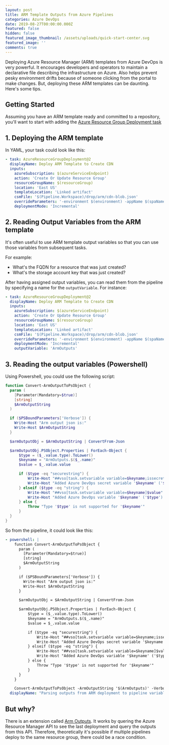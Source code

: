 ```yaml
---
layout: post
title: ARM Template Outputs from Azure Pipelines
categories: Azure DevOps
date: 2019-08-27T00:00:00.000Z
featured: false
hidden: false
featured_image_thumbnail: /assets/uploads/quick-start-center.svg
featured_image: ''
comments: true
---
```

Deploying Azure Resource Manager (ARM) templates from Azure DevOps is very powerful. It encourages developers and operators to maintain a declarative file describing the infrastructure on Azure. Also helps prevent pesky environment drifts because of someone clicking from the portal to make changes. But, deploying these ARM templates can be daunting. Here's some tips.

<!--more-->

## Getting Started

Assuming you have an ARM template ready and committed to a repository, you'll want to start with adding the [Azure Resource Group Deployment task](AzureResourceGroupDeployment@2)

## 1. Deploying the ARM template

In YAML, your task could look like this:

```yaml
- task: AzureResourceGroupDeployment@2
  displayName: Deploy ARM Template to Create CDN
  inputs:
    azureSubscription: $(azureServiceEndpoint)
    action: 'Create Or Update Resource Group'
    resourceGroupName: $(resourceGroup)
    location: 'East US'
    templateLocation: 'Linked artifact'
    csmFile: '$(Pipeline.Workspace)/drop/arm/cdn-blob.json'
    overrideParameters: '-environment $(environment) -appName $(spaNameNoDashes)'
    deploymentMode: 'Incremental'
```

## 2. Reading Output Variables from the ARM template

It's often useful to use ARM template output variables so that you can use those variables from subsequent tasks.

For example:

* What's the FQDN for a resource that was just created?
* What's the storage account key that was just created?

After having assigned output variables, you can read them from the pipeline by specifying a name for the `outputVariable`. For instance:

```yaml
- task: AzureResourceGroupDeployment@2
  displayName: Deploy ARM Template to Create CDN
  inputs:
    azureSubscription: $(azureServiceEndpoint)
    action: 'Create Or Update Resource Group'
    resourceGroupName: $(resourceGroup)
    location: 'East US'
    templateLocation: 'Linked artifact'
    csmFile: '$(Pipeline.Workspace)/drop/arm/cdn-blob.json'
    overrideParameters: '-environment $(environment) -appName $(spaNameNoDashes)'
    deploymentMode: 'Incremental'
    outputVariable: 'ArmOutputs'
```

## 3. Reading the output variables (Powershell)

Using Powershell, you could use the following script:

```powershell
function Convert-ArmOutputToPsObject {
  param (
    [Parameter(Mandatory=$true)]
    [string]
    $ArmOutputString
  )

  if ($PSBoundParameters['Verbose']) {
    Write-Host "Arm output json is:"
    Write-Host $ArmOutputString
  }

  $armOutputObj = $ArmOutputString | ConvertFrom-Json

  $armOutputObj.PSObject.Properties | ForEach-Object {
      $type = ($_.value.type).ToLower()
      $keyname = "ArmOutputs.$($_.name)"
      $value = $_.value.value

      if ($type -eq "securestring") {
          Write-Host "##vso[task.setvariable variable=$keyname;issecret=true]$value"
          Write-Host "Added Azure DevOps secret variable '$keyname' ('$type')"
      } elseif ($type -eq "string") {
          Write-Host "##vso[task.setvariable variable=$keyname]$value"
          Write-Host "Added Azure DevOps variable '$keyname' ('$type') with value '$value'"
      } else {
          Throw "Type '$type' is not supported for '$keyname'"
      }
  }
}
```

So from the pipeline, it could look like this:

```yaml
- powershell: |
    function Convert-ArmOutputToPsObject {
      param (
        [Parameter(Mandatory=$true)]
        [string]
        $ArmOutputString
      )

      if ($PSBoundParameters['Verbose']) {
        Write-Host "Arm output json is:"
        Write-Host $ArmOutputString
      }

      $armOutputObj = $ArmOutputString | ConvertFrom-Json

      $armOutputObj.PSObject.Properties | ForEach-Object {
          $type = ($_.value.type).ToLower()
          $keyname = "ArmOutputs.$($_.name)"
          $value = $_.value.value

          if ($type -eq "securestring") {
              Write-Host "##vso[task.setvariable variable=$keyname;issecret=true]$value"
              Write-Host "Added Azure DevOps secret variable '$keyname' ('$type')"
          } elseif ($type -eq "string") {
              Write-Host "##vso[task.setvariable variable=$keyname]$value"
              Write-Host "Added Azure DevOps variable '$keyname' ('$type') with value '$value'"
          } else {
              Throw "Type '$type' is not supported for '$keyname'"
          }
      }
    }

    Convert-ArmOutputToPsObject -ArmOutputString '$(ArmOutputs)' -Verbose
  displayName: "Parsing outputs from ARM deployment to pipeline variables"
```

## But why?

There is an extension called [Arm Outputs](https://marketplace.visualstudio.com/items?itemName=keesschollaart.arm-outputs). It works by quering the Azure Resource Manager API to see the last deployment and query the outputs from this API. Therefore, theoretically it's possible if multiple pipelines deploy to the same resource group, there could be a race condition.
